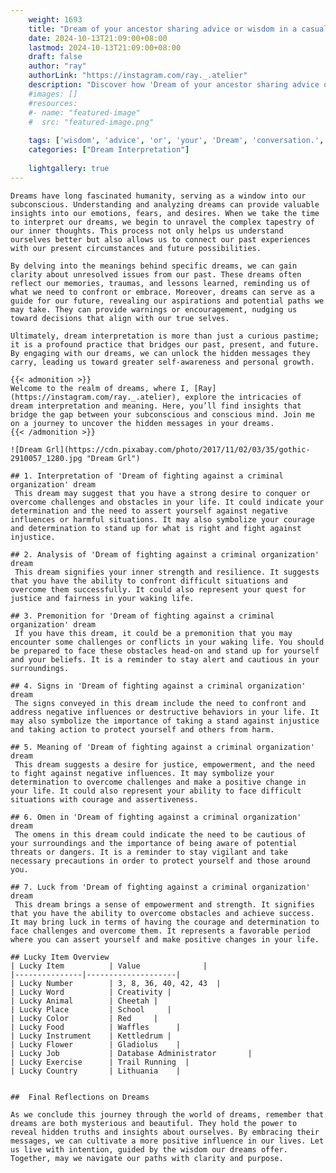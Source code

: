 ```yaml
---
    weight: 1693
    title: "Dream of your ancestor sharing advice or wisdom in a casual conversation."  # Assuming 'title' column exists
    date: 2024-10-13T21:09:00+08:00
    lastmod: 2024-10-13T21:09:00+08:00
    draft: false
    author: "ray"
    authorLink: "https://instagram.com/ray._.atelier"
    description: "Discover how 'Dream of your ancestor sharing advice or wisdom in a casual conversation.' can interpret your future and uncover its significant meanings in your life."
    #images: []
    #resources:
    #- name: "featured-image"
    #  src: "featured-image.png"
    
    tags: ['wisdom', 'advice', 'or', 'your', 'Dream', 'conversation.', 'sharing', 'a', 'ancestor', 'casual', 'in', 'of']
    categories: ["Dream Interpretation"]
    
    lightgallery: true
---
```

    
    Dreams have long fascinated humanity, serving as a window into our subconscious. Understanding and analyzing dreams can provide valuable insights into our emotions, fears, and desires. When we take the time to interpret our dreams, we begin to unravel the complex tapestry of our inner thoughts. This process not only helps us understand ourselves better but also allows us to connect our past experiences with our present circumstances and future possibilities.
    
    By delving into the meanings behind specific dreams, we can gain clarity about unresolved issues from our past. These dreams often reflect our memories, traumas, and lessons learned, reminding us of what we need to confront or embrace. Moreover, dreams can serve as a guide for our future, revealing our aspirations and potential paths we may take. They can provide warnings or encouragement, nudging us toward decisions that align with our true selves.
    
    Ultimately, dream interpretation is more than just a curious pastime; it is a profound practice that bridges our past, present, and future. By engaging with our dreams, we can unlock the hidden messages they carry, leading us toward greater self-awareness and personal growth.
    
    {{< admonition >}}
    Welcome to the realm of dreams, where I, [Ray](https://instagram.com/ray._.atelier), explore the intricacies of dream interpretation and meaning. Here, you’ll find insights that bridge the gap between your subconscious and conscious mind. Join me on a journey to uncover the hidden messages in your dreams.
    {{< /admonition >}}
    
    ![Dream Grl](https://cdn.pixabay.com/photo/2017/11/02/03/35/gothic-2910057_1280.jpg "Dream Grl")
    
    ## 1. Interpretation of 'Dream of fighting against a criminal organization' dream
     This dream may suggest that you have a strong desire to conquer or overcome challenges and obstacles in your life. It could indicate your determination and the need to assert yourself against negative influences or harmful situations. It may also symbolize your courage and determination to stand up for what is right and fight against injustice.
    
    ## 2. Analysis of 'Dream of fighting against a criminal organization' dream
     This dream signifies your inner strength and resilience. It suggests that you have the ability to confront difficult situations and overcome them successfully. It could also represent your quest for justice and fairness in your waking life.
    
    ## 3. Premonition for 'Dream of fighting against a criminal organization' dream
     If you have this dream, it could be a premonition that you may encounter some challenges or conflicts in your waking life. You should be prepared to face these obstacles head-on and stand up for yourself and your beliefs. It is a reminder to stay alert and cautious in your surroundings.
    
    ## 4. Signs in 'Dream of fighting against a criminal organization' dream
     The signs conveyed in this dream include the need to confront and address negative influences or destructive behaviors in your life. It may also symbolize the importance of taking a stand against injustice and taking action to protect yourself and others from harm.
    
    ## 5. Meaning of 'Dream of fighting against a criminal organization' dream
     This dream suggests a desire for justice, empowerment, and the need to fight against negative influences. It may symbolize your determination to overcome challenges and make a positive change in your life. It could also represent your ability to face difficult situations with courage and assertiveness.
    
    ## 6. Omen in 'Dream of fighting against a criminal organization' dream
     The omens in this dream could indicate the need to be cautious of your surroundings and the importance of being aware of potential threats or dangers. It is a reminder to stay vigilant and take necessary precautions in order to protect yourself and those around you.
    
    ## 7. Luck from 'Dream of fighting against a criminal organization' dream
     This dream brings a sense of empowerment and strength. It signifies that you have the ability to overcome obstacles and achieve success. It may bring luck in terms of having the courage and determination to face challenges and overcome them. It represents a favorable period where you can assert yourself and make positive changes in your life.
    
    ## Lucky Item Overview
    | Lucky Item          | Value              |
    |---------------|--------------------|
    | Lucky Number        | 3, 8, 36, 40, 42, 43  |
    | Lucky Word          | Creativity |
    | Lucky Animal        | Cheetah |
    | Lucky Place         | School     |
    | Lucky Color         | Red     |
    | Lucky Food          | Waffles      |
    | Lucky Instrument    | Kettledrum |
    | Lucky Flower        | Gladiolus    |
    | Lucky Job           | Database Administrator       |
    | Lucky Exercise      | Trail Running  |
    | Lucky Country       | Lithuania    |
    
    
    ##  Final Reflections on Dreams
    
    As we conclude this journey through the world of dreams, remember that dreams are both mysterious and beautiful. They hold the power to reveal hidden truths and insights about ourselves. By embracing their messages, we can cultivate a more positive influence in our lives. Let us live with intention, guided by the wisdom our dreams offer. Together, may we navigate our paths with clarity and purpose.
    
